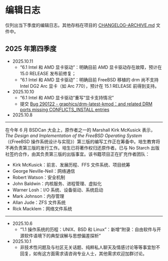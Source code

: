 # 编辑日志

仅列出当下季度的编辑日志。其他存档在项目的 [CHANGELOG-ARCHIVE.md](https://docs.bsdcn.org/CHANGELOG-ARCHIVE) 文件中。

## 2025 年第四季度

- 2025.10.11
  - “6.1 Intel 和 AMD 显卡驱动”：明确目前 AMD 显卡驱动存在故障，预计在 15.0 RELEASE 发布前修复；
  - “6.1 Intel 和 AMD 显卡驱动”：明确目前 FreeBSD 移植的 drm 尚不支持 Intel DG2 Arc 显卡（如 Arc 770），预计在 15.1 RELEASE 前得到支持。
- 2025.10.10
  - “6.1 Intel 和 AMD 显卡驱动”重写“显卡支持情况”
  - 提交 [Bug 290122 - graphics/drm-latest-kmod：and related DRM ports missing CONFLICTS_INSTALL entries](https://bugs.freebsd.org/bugzilla/show_bug.cgi?id=290122)
- 2025.10.8

---

在今年 6 月 BSDCan 大会上，原作者之一的 Marshall Kirk McKusick 表示，*The Design and Implementation of the FreeBSD Operating System*（《FreeBSD 操作系统设计与实现》）第三版的编写工作正在筹备中。培生教育将不再负责第三版的发行工作。培生已将著作权归还原作者。已与 No Starch 出版社签约合作，由其负责第三版的出版事宜。该书籍项目正在扩充作者团队：

- Kirk McKusick：前言、发展历程、FFS 文件系统、项目统筹
- George Neville-Neil：网络通信
- Robert Watson：安全机制
- John Baldwin：内核服务、进程管理、虚拟化
- Warner Losh：I/O 系统、设备驱动、系统启动
- Mark Johnson：内存管理
- Allan Jude：ZFS 文件系统
- Rick Macklem：网络文件系统

---

- 2025.10.6
  - “1.1 操作系统的历程：UNIX、BSD 和 Linux”：新增“附录：自由软件与开源软件语境下的典型误解与思想偏差探析”
- 2025.10.1
  - 非技术性问题及与社区无关话题、纯粹私人聊天及情感讨论等等事宜恕不回复，如有这方面需求请咨询专业人士，其他需求欢迎加群讨论。

